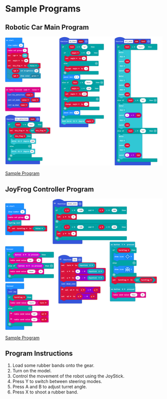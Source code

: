 # Sample Programs

## Robotic Car Main Program

![](./images/code1.png)

[Sample Program](https://makecode.microbit.org/_iYvD2CDYaM4Y)

## JoyFrog Controller Program

![](./images/code2.png)

[Sample Program](https://makecode.microbit.org/_2yoUfrd7JHvV)

## Program Instructions

1. Load some rubber bands onto the gear.
2. Turn on the model.
3. Control the movement of the robot using the JoyStick.
4. Press Y to switch between steering modes.
5. Press A and B to adjust turret angle.
6. Press X to shoot a rubber band.